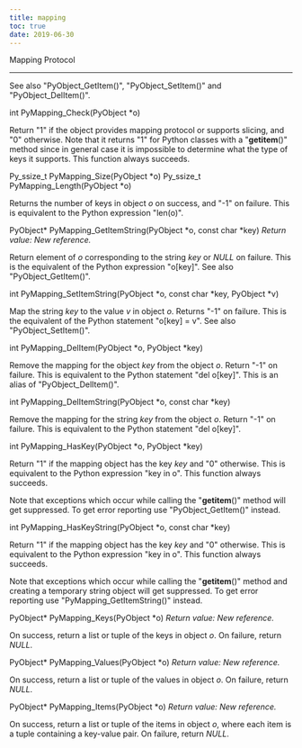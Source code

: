 ```yaml
---
title: mapping
toc: true
date: 2019-06-30
---
```

Mapping Protocol
****************

See also "PyObject_GetItem()", "PyObject_SetItem()" and
"PyObject_DelItem()".

int PyMapping_Check(PyObject *o)

   Return "1" if the object provides mapping protocol or supports
   slicing, and "0" otherwise.  Note that it returns "1" for Python
   classes with a "__getitem__()" method since in general case it is
   impossible to determine what the type of keys it supports.  This
   function always succeeds.

Py_ssize_t PyMapping_Size(PyObject *o)
Py_ssize_t PyMapping_Length(PyObject *o)

   Returns the number of keys in object *o* on success, and "-1" on
   failure. This is equivalent to the Python expression "len(o)".

PyObject* PyMapping_GetItemString(PyObject *o, const char *key)
    *Return value: New reference.*

   Return element of *o* corresponding to the string *key* or *NULL*
   on failure. This is the equivalent of the Python expression
   "o[key]". See also "PyObject_GetItem()".

int PyMapping_SetItemString(PyObject *o, const char *key, PyObject *v)

   Map the string *key* to the value *v* in object *o*.  Returns "-1"
   on failure.  This is the equivalent of the Python statement "o[key]
   = v". See also "PyObject_SetItem()".

int PyMapping_DelItem(PyObject *o, PyObject *key)

   Remove the mapping for the object *key* from the object *o*.
   Return "-1" on failure.  This is equivalent to the Python statement
   "del o[key]". This is an alias of "PyObject_DelItem()".

int PyMapping_DelItemString(PyObject *o, const char *key)

   Remove the mapping for the string *key* from the object *o*.
   Return "-1" on failure.  This is equivalent to the Python statement
   "del o[key]".

int PyMapping_HasKey(PyObject *o, PyObject *key)

   Return "1" if the mapping object has the key *key* and "0"
   otherwise. This is equivalent to the Python expression "key in o".
   This function always succeeds.

   Note that exceptions which occur while calling the "__getitem__()"
   method will get suppressed. To get error reporting use
   "PyObject_GetItem()" instead.

int PyMapping_HasKeyString(PyObject *o, const char *key)

   Return "1" if the mapping object has the key *key* and "0"
   otherwise. This is equivalent to the Python expression "key in o".
   This function always succeeds.

   Note that exceptions which occur while calling the "__getitem__()"
   method and creating a temporary string object will get suppressed.
   To get error reporting use "PyMapping_GetItemString()" instead.

PyObject* PyMapping_Keys(PyObject *o)
    *Return value: New reference.*

   On success, return a list or tuple of the keys in object *o*.  On
   failure, return *NULL*.

PyObject* PyMapping_Values(PyObject *o)
    *Return value: New reference.*

   On success, return a list or tuple of the values in object *o*.  On
   failure, return *NULL*.

PyObject* PyMapping_Items(PyObject *o)
    *Return value: New reference.*

   On success, return a list or tuple of the items in object *o*,
   where each item is a tuple containing a key-value pair.  On
   failure, return *NULL*.
